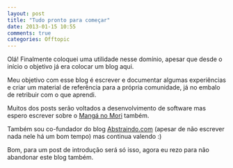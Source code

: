 ```yaml
---
layout: post
title: "Tudo pronto para começar"
date: 2013-01-15 10:55
comments: true
categories: Offtopic
---
```


Olá! Finalmente coloquei uma utilidade nesse domínio, apesar que desde o início o objetivo já era colocar um blog aqui.

Meu objetivo com esse blog é escrever e documentar algumas experiências e criar um material de referência para a própria comunidade, já no embalo de retribuir com o que aprendi.

Muitos dos posts serão voltados a desenvolvimento de software mas espero escrever sobre o [Mangá no Mori](http://manganomori.com.br) também.

Também sou co-fundador do blog [Abstraindo.com](http://abstraindo.com) (apesar de não escrever nada nele há um bom tempo) mas continua valendo :)

Bom, para um post de introdução será só isso, agora eu rezo para não abandonar este blog também.
